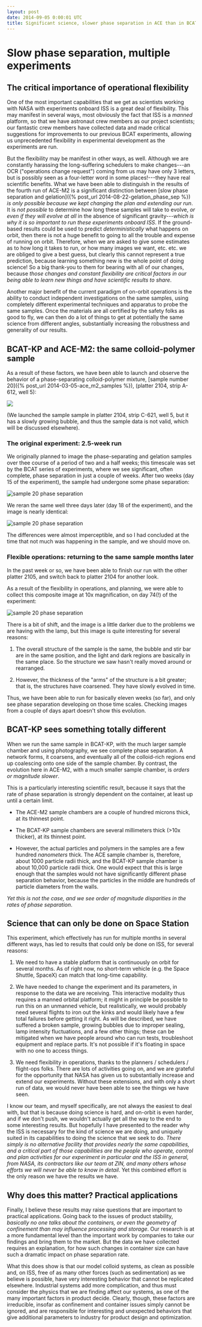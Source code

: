 ```yaml
---
layout: post
date: 2014-09-05 0:00:01 UTC
title: Significant science, slower phase separation in ACE than in BCAT-KP
---
```


# Slow phase separation, multiple experiments

## The critical importance of operational flexibility

One of the most important capabilities that we get as scientists working with NASA with experiments onboard ISS is a great deal of flexibility. This may manifest in several ways, most obviously the fact that ISS is a _manned_ platform, so that we have astronaut crew members as our project scientists; our fantastic crew members have collected data and made critical suggestions for improvements to our previous BCAT experiments, allowing us unprecedented flexibility in experimental development as the experiments are run.

But the flexibility may be manifest in other ways, as well. Although we are constantly harassing the long-suffering schedulers to make changes---an OCR ("operations change request") coming from us may have only 3 letters, but is possibly seen as a four-letter word in some places!---they have real scientific benefits. What we have been able to distinguish in the results of the fourth run of ACE-M2 is a significant distinction between [slow phase separation and gelation]({% post_url 2014-08-22-gelation_phase_sep %}) _is only possible because we kept changing the plan and extending our run_. It is *not possible* to determine how long these samples will take to evolve, _or even if they will evolve at all_ in the absence of significant gravity---_which is why it is so important to run these experiments onboard ISS_. If the ground-based results could be used to predict _deterministically_ what happens on orbit, then there is not a huge benefit to going to all the trouble and expense of running on orbit. Therefore, when we are asked to give some estimates as to how long it takes to run, or how many images we want, etc. etc. we are obliged to give a best guess, but clearly this cannot represent a true prediction, because learning something new is the whole point of doing science! So a big thank-you to them for bearing with all of our changes, because _those changes and constant flexibility are critical factors in our being able to learn new things and have scientific results to share_. 

Another major benefit of the current paradigm of on-orbit operations is the ability to conduct independent investigations on the same samples, using completely different experimental techniques and apparatus to probe the same samples. Once the materials are all certified by the safety folks as good to fly, we can then do a lot of things to get at potentially the same science from different angles, substantially increasing the robustness and generality of our results.

## BCAT-KP and ACE-M2: the same colloid-polymer sample

As a result of these factors, we have been able to launch and observe the behavior of a phase-separating colloid-polymer mixture, [sample number 20]({% post_url 2014-03-05-ace_m2_samples %}), (platter 2104, strip A-612, well 5):

![](/images/ace_m2_sample_tiles/sample20.png)

(We launched the sample sample in platter 2104, strip C-621, well 5, but it has a slowly growing bubble, and thus the sample data is not valid, which will be discussed elsewhere).

### The original experiment: 2.5-week run

We originally planned to image the phase-separating and gelation samples over thee course of a period of two and a half weeks; this timescale was set by the BCAT series of experiments, where we see significant, often complete, phase separation in just a couple of weeks. After two weeks (day 15 of the experiment), the sample had undergone some phase separation:

![sample 20 phase separation](/images/2014_09_05_slow_phase_sep/p4a5s20_10x_z080_xy0_188.png)

We reran the same well three days later (day 18 of the experiment), and the image is nearly identical:

![sample 20 phase separation](/images/2014_09_05_slow_phase_sep/p4a5s20_10x_z080_xy0_191.png)

The differences were almost imperceptible, and so I had concluded at the time that not much was happening in the sample, and we should move on.

### Flexible operations: returning to the same sample months later

In the past week or so, we have been able to finish our run with the other platter 2105, and switch back to platter 2104 for another look.

As a result of the flexibility in operations, and planning, we were able to collect this composite image at 10x magnification, on day 74(!) of the experiment:

![sample 20 phase separation](/images/2014_09_05_slow_phase_sep/p4a5s20_10x_z080_xy0_247.png)

There is a bit of shift, and the image is a little darker due to the problems we are having with the lamp, but this image is quite interesting for several reasons:

1. The overall structure of the sample is the same, the bubble and stir bar are in the same position, and the light and dark regions are basically in the same place. So the structure we saw hasn't really moved around or rearranged.

2. However, the thickness of the "arms" of the structure is a bit greater; that is, the structures have coarsened. They have slowly evolved in time.

Thus, we have been able to run for basically eleven weeks (so far), and only see phase separation developing on those time scales. Checking images from a couple of days apart doesn't show this evolution.

## BCAT-KP sees something totally different

When we run the same sample in BCAT-KP, with the much larger sample chamber and using photography, we see complete phase separation. A network forms, it coarsens, and eventually all of the colloid-rich regions end up coalescing onto one side of the sample chamber. By contrast, the evolution here in ACE-M2, with a much smaller sample chamber, is _orders or magnitude slower_.

This is a particularly interesting scientific result, because it says that the rate of phase separation is strongly dependent on the container, at least up until a certain limit.

+ The ACE-M2 sample chambers are a couple of hundred microns thick, at its thinnest point.

+ The BCAT-KP sample chambers are several millimeters thick (>10x thicker), at its thinnest point.

+ However, the actual particles and polymers in the samples are a few hundred _nanometers_ thick. The ACE sample chamber is, therefore, about 1000 particle radii thick, and the BCAT-KP sample chamber is about 10,000 particle radii thick. One would expect that this is large enough that the samples would not have significantly different phase separation behavior, because the particles in the middle are hundreds of particle diameters from the walls.

*Yet this is not the case, and we see order of magnitude disparities in the rates of phase separation*.

## Science that can only be done on Space Station

This experiment, which effectively has run for multiple months in several different ways, has led to results that could only be done on ISS, for several reasons:

1. We need to have a stable platform that is continuously on orbit for several months. As of right now, no short-term vehicle (e.g. the Space Shuttle, SpaceX) can match that long-time capability.

2. We have needed to change the experiment and its parameters, in response to the data we are receiving. This interactive modality thus requires a manned orbital platform; it might in principle be possible to run this on an unmanned vehicle, but realistically, we would probably need several flights to iron out the kinks and would likely have a few total failures before getting it right. As will be described, we have suffered a broken sample, growing bubbles due to improper sealing, lamp intensity fluctuations, and a few other things; these can be mitigated when we have people around who can run tests, troubleshoot equipment and replace parts. It's not possible if it's floating in space with no one to access things.

3. We need flexibility in operations, thanks to the planners / schedulers / flight-ops folks. There are lots of activities going on, and we are grateful for the opportunity that NASA has given us to substantially increase and extend our experiments. Without these extensions, and with only a short run of data, we would never have been able to see the things we have seen. 

I know our team, and myself specifically, are not always the easiest to deal with, but that is because doing science is hard, and on-orbit is even harder, and if we don't push, we wouldn't actually get all the way to the end to some interesting results. But hopefully I have presented to the reader why the ISS is necessary for the kind of science we are doing, and uniquely suited in its capabilities to doing the science that we seek to do. _There simply is no alternative facility that provides nearly the same capabilities, and a critical part of those capabilities are the people who operate, control and plan activities for our experiment in particular and the ISS in general, from NASA, its contractors like our team at ZIN, and many others whose efforts we will never be able to know in detail_. Yet this combined effort is the only reason we have the results we have.

## Why does this matter? Practical applications

Finally, I believe these results may raise questions that are important to practical applications. Going back to the issues of product stability, _basically no one talks about the containers, or even the geometry of confinement than may influence processing and storage_. Our research is at a more fundamental level than the important work by companies to take our findings and bring them to the market. But the data we have collected requires an explanation, for how such changes in container size can have such a dramatic impact on phase separation rate. 

What this does show is that our model colloid systems, as clean as possible and, on ISS, free of as many other forces (such as sedimentation) as we believe is possible, have very interesting behavior that cannot be replicated elsewhere. Industrial systems add more complication, and thus must consider the physics that we are finding affect our systems, as one of the many important factors in product decide. Clearly, though, these factors are irreducible, insofar as confinement and container issues simply cannot be ignored, and are responsible for interesting and unexpected behaviors that give additional parameters to industry for product design and optimization.

